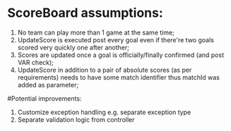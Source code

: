 # ScoreBoard assumptions:
1. No team can play more than 1 game at the same time;
2. UpdateScore is executed post every goal even if there're two goals scored very quickly one after another;
3. Scores are updated once a goal is officially/finally confirmed (and post VAR check);
4. UpdateScore in addition to a pair of absolute scores (as per requirements) needs to have some match identifier thus matchId was added as parameter;

#Potential improvements:
1. Customize exception handling e.g. separate exception type
2. Separate validation logic from controller 
